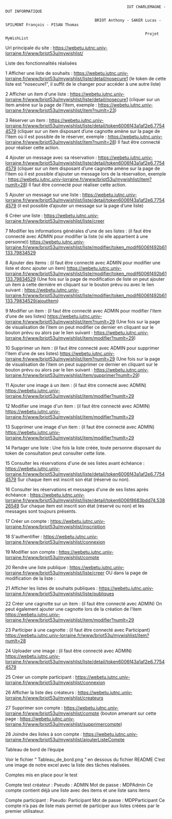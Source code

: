 
                                                         IUT CHARLEMAGNE - DUT INFORMATIQUE

                                           BRIOT Anthony - SAKER Lucas - SPILMONT François - PISAN Thomas
 
                                                                 Projet MyWishList
 
Url principale du site : https://webetu.iutnc.univ-lorraine.fr/www/briot53u/mywishlist/ 


Liste des fonctionnalités réalisées
 
1 Afficher une liste de souhaits :
https://webetu.iutnc.univ-lorraine.fr/www/briot53u/mywishlist/liste/detail/nosecure1
(le token de cette liste est “nosecure1”, il suffit de le changer pour accéder à une autre liste)

2 Afficher un item d'une liste :
https://webetu.iutnc.univ-lorraine.fr/www/briot53u/mywishlist/liste/detail/nosecure1
(cliquer sur un item amène sur la page de l’item, exemple : https://webetu.iutnc.univ-lorraine.fr/www/briot53u/mywishlist/item?numIt=23)

3 Réserver un item :
https://webetu.iutnc.univ-lorraine.fr/www/briot53u/mywishlist/liste/detail/token6006f43a1af2e6.77544579 
(cliquer sur un item disposant d’une cagnotte amène sur la page de l’item où il est possible de le réserver, exemple : 
https://webetu.iutnc.univ-lorraine.fr/www/briot53u/mywishlist/item?numIt=28)
Il faut être connecté pour réaliser cette action.

4 Ajouter un message avec sa réservation :
https://webetu.iutnc.univ-lorraine.fr/www/briot53u/mywishlist/liste/detail/token6006f43a1af2e6.77544579 
(cliquer sur un item disposant d’une cagnotte amène sur la page de l’item où il est possible d’ajouter un message lors de la réservation, exemple :
https://webetu.iutnc.univ-lorraine.fr/www/briot53u/mywishlist/item?numIt=28)
Il faut être connecté pour réaliser cette action.

5 Ajouter un message sur une liste :
https://webetu.iutnc.univ-lorraine.fr/www/briot53u/mywishlist/liste/detail/token6006f43a1af2e6.77544579 
(il est possible d’ajouter un message sur la page d’une liste)

6 Créer une liste :
https://webetu.iutnc.univ-lorraine.fr/www/briot53u/mywishlist/liste/creer 

7 Modifier les informations générales d'une de ses listes :
(il faut être connecté avec ADMIN pour modifier la liste (si elle appartient à une personne))
https://webetu.iutnc.univ-lorraine.fr/www/briot53u/mywishlist/liste/modifier/token_modif6006f492b61133.79834529

8 Ajouter des items :
(il faut être connecté avec ADMIN pour modifier une liste et donc ajouter un item)
https://webetu.iutnc.univ-lorraine.fr/www/briot53u/mywishlist/liste/modifier/token_modif6006f492b61133.79834529
(Une fois sur la page de modification de liste on peut ajouter un item à cette dernière en cliquant sur le bouton prévu ou avec le lien suivant : 
https://webetu.iutnc.univ-lorraine.fr/www/briot53u/mywishlist/liste/modifier/token_modif6006f492b61133.79834529/ajoutItem)

9 Modifier un item :
(il faut être connecté avec ADMIN pour modifier l’item d’une de ses listes)
https://webetu.iutnc.univ-lorraine.fr/www/briot53u/mywishlist/item?numIt=29
(Une fois sur la page de visualisation de l’item on peut modifier ce dernier en cliquant sur le bouton prévu ou alors par le lien suivant : 
https://webetu.iutnc.univ-lorraine.fr/www/briot53u/mywishlist/item/modifier?numIt=29)

10 Supprimer un item :
(il faut être connecté avec ADMIN pour supprimer l’item d’une de ses listes)
https://webetu.iutnc.univ-lorraine.fr/www/briot53u/mywishlist/item?numIt=29
(Une fois sur la page de visualisation de l’item on peut supprimer ce dernier en cliquant sur le bouton prévu ou alors par le lien suivant : 
https://webetu.iutnc.univ-lorraine.fr/www/briot53u/mywishlist/item/supprimer?numIt=29)

11 Ajouter une image à un item :
(il faut être connecté avec ADMIN)
 https://webetu.iutnc.univ-lorraine.fr/www/briot53u/mywishlist/item/modifier?numIt=29

12 Modifier une image d'un item :
(il faut être connecté avec ADMIN)
https://webetu.iutnc.univ-lorraine.fr/www/briot53u/mywishlist/item/modifier?numIt=29 

13 Supprimer une image d'un item :
(il faut être connecté avec ADMIN)
https://webetu.iutnc.univ-lorraine.fr/www/briot53u/mywishlist/item/modifier?numIt=29 

14 Partager une liste :
Une fois la liste créée, toute personne disposant du token de consultation peut consulter cette liste.

15 Consulter les réservations d'une de ses listes avant échéance :
https://webetu.iutnc.univ-lorraine.fr/www/briot53u/mywishlist/liste/detail/token6006f43a1af2e6.77544579
Sur chaque item est inscrit son état (réservé ou non).

16 Consulter les réservations et messages d'une de ses listes après échéance :
https://webetu.iutnc.univ-lorraine.fr/www/briot53u/mywishlist/liste/detail/token6006f8683bdd74.53826549 
Sur chaque item est inscrit son état (réservé ou non) et les messages sont toujours présents.

17 Créer un compte :
https://webetu.iutnc.univ-lorraine.fr/www/briot53u/mywishlist/inscription 

18 S'authentifier :
https://webetu.iutnc.univ-lorraine.fr/www/briot53u/mywishlist/connexion 

19 Modifier son compte :
https://webetu.iutnc.univ-lorraine.fr/www/briot53u/mywishlist/compte

20 Rendre une liste publique :
https://webetu.iutnc.univ-lorraine.fr/www/briot53u/mywishlist/liste/creer
OU dans la page de modification de la liste :

21 Afficher les listes de souhaits publiques :
https://webetu.iutnc.univ-lorraine.fr/www/briot53u/mywishlist/liste/publiques 

22 Créer une cagnotte sur un item :
(il faut être connecté avec ADMIN)
On peut également ajouter une cagnotte lors de la création de l’item
https://webetu.iutnc.univ-lorraine.fr/www/briot53u/mywishlist/item/modifier?numIt=29 

23 Participer à une cagnotte :
(il faut être connecté avec Participant)
https://webetu.iutnc.univ-lorraine.fr/www/briot53u/mywishlist/item?numIt=28 

24 Uploader une image :
(il faut être connecté avec ADMIN)
https://webetu.iutnc.univ-lorraine.fr/www/briot53u/mywishlist/liste/detail/token6006f43a1af2e6.77544579 

25 Créer un compte participant :
https://webetu.iutnc.univ-lorraine.fr/www/briot53u/mywishlist/connexion 

26 Afficher la liste des créateurs :
https://webetu.iutnc.univ-lorraine.fr/www/briot53u/mywishlist/createurs 

27 Supprimer son compte :
https://webetu.iutnc.univ-lorraine.fr/www/briot53u/mywishlist/compte
(bouton amenant sur cette page : https://webetu.iutnc.univ-lorraine.fr/www/briot53u/mywishlist/supprimercompte)

28 Joindre des listes à son compte :
https://webetu.iutnc.univ-lorraine.fr/www/briot53u/mywishlist/ajouterListeCompte
 
Tableau de bord de l’équipe
 
Voir le fichier “ Tableau_de_bord.png “ en dessous du fichier README
C’est une image de notre excel avec la liste des tâches réalisées.

Comptes mis en place pour le test
 
Compte test créateur :
Pseudo : ADMIN
Mot de passe : MDPAdmin 
Ce compte contient déjà une liste avec des items et une liste sans items

Compte participant :
Pseudo: Participant
Mot de passe : MDPParticipant
Ce compte n’a pas de liste mais permet de participer aux listes créées par le premier utilisateur.



